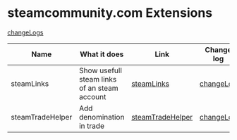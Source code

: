 # steamcommunity.com Extensions

[changeLogs](./changeLog.md)

| Name       | What it does                                 | Link                        | Change log                             |
| ---------- | -------------------------------------------- | --------------------------- | -------------------------------------- |
| steamLinks | Show usefull steam links of an steam account | [steamLinks](./steamLinks/) | [changeLog](./steamLinks/changeLog.md) |
| steamTradeHelper | Add denomination in trade | [steamTradeHelper](./steamTradeHelper/) | [changeLog](./steamTradeHelper/changeLog.md) |